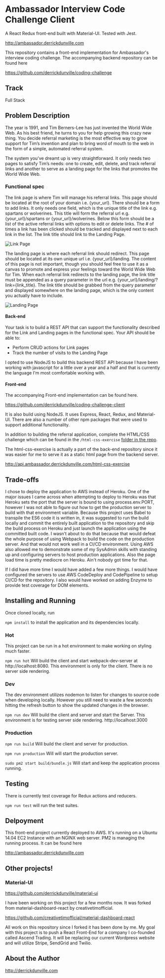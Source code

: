 # Ambassador Interview Code Challenge Client
A React Redux front-end built with Material-UI. Tested with Jest.

http://ambassador.derrickdunville.com

This repository contains a front-end implementation for Ambassador's interview coding challenge. The accompanying backend repository can be found here

https://github.com/derrickdunville/coding-challenge

## Track
Full Stack

## Problem Description
The year is 1991, and Tim Berners-Lee has just invented the World Wide Web. As his best friend, he turns to you for help growing this crazy new thing. You decide referral marketing is the most effective way to grow support for Tim’s invention and plan to bring word of mouth to the web in the form of a simple, automated referral system.

The system you’ve dreamt up is very straightforward. It only needs two pages to satisfy Tim’s needs: one to create, edit, delete, and track referral links and another to serve as a landing page for the links that promotes the World Wide Web.

### Functional spec
The link page is where Tim will manage his referral links. This page should be located at the root of your domain i.e. {your_url}. There should be a form to add links. It only needs one field, which is the unique title of the link e.g. spartans or wolverines. This title will form the referral url e.g. {your_url}/spartans or {your_url}/wolverines. Below this form should be a list of the active referral links with options to edit or delete links. The # of times a link has been clicked should be tracked and displayed next to each link in the list. The link title should link to the Landing Page.

![Link Page](https://lh4.googleusercontent.com/E03q_HNyAyBCgyuiLN_UMkqmygSH4k1n2sZAG5p4EyothDtwXIh81nuXF0--JUsJs3PQaJJV_oIKvVqIPlNSU96Q4zT3N1f6E6Pl0XJk7wdqruNi69RlV7yUd_FhztzJEbZUkA)

The landing page is where each referral link should redirect. This page should be located at its own unique url i.e. {your_url}/landing. The content of this page is not important, though you should feel free to use it as a canvas to promote and express your feelings toward the World Wide Web for Tim. When each referral link redirects to the landing page, the link title must be appended as a query parameter in the url e.g. {your_url}/landing/?link={link_title}. The link title should be grabbed from the query parameter and displayed somewhere on the landing page, which is the only content you actually have to include.

![Landing Page](https://lh3.googleusercontent.com/HFEsNHwWaII66dB_Pa5nm8WZgPOp3F-jSyMxwFAwyO04O7dFlHovFW9hKovR6IbL6eaxCxKlq4iK30r2lVM8-ykjnllC0Ga85MtEenmZ52DnhR3ZhiGRFV_mY44HZClXD8TGIw)

#### Back-end
Your task is to build a REST API that can support the functionality described for the Link and Landing pages in the functional spec. Your API should be able to:

-	Perform CRUD actions for Link pages
-	Track the number of visits to the Landing Page

I opted to use NodeJS to build this backend REST API because I have been working with javascript for a little over a year and a half and that is currently the language I'm most comfortable working with.

#### Front-end
The accompanying Front-end implementation can be found here.

https://github.com/derrickdunville/coding-challenge-client

It is also build using NodeJS. It uses Express, React, Redux, and Material-UI. There are also a number of other npm packages that were used to support additional functionality.

In addition to building the referral application, complete the HTML/CSS challenge which can be found in the `/html-css-exercise` [folder in the repo](https://github.com/GetAmbassador/coding-challenge/tree/master/html-css-exercise).

The html-css-exercise is actually a part of the back-end repository since it was easier for me to serve it as a static html page from the backend server.

http://api.ambassador.derrickdunville.com/html-css-exercise


## Trade-offs
I chose to deploy the application to AWS instead of Heroku. One of the major issues I came across when attempting to deploy to Heroku was that Heroku sets the port that the server is bound to using process.env.PORT, however I was not able to figure out how to get the production server to build with that environment variable. Because this project uses Babel to transpile the ES6 code it is written in, it was suggested to run the build locally and commit the entirely built application to the repository and skip the build process on Heroku and just launch the application using the committed built code. I wasn't about to do that because that would defeat the whole purpose of using Webpack to build the code on the production server. And that would not work well in a CI/CD environment. Using AWS also allowed me to demonstrate some of my SysAdmin skills with standing up and configuring servers to host production applications. Also the page load time is pretty mediocre on Heroku. Ain't nobody got time for that.

If I did have more time I would have added a few more things. I would have configured the servers to use AWS CodeDeploy and CodePipeline to setup CI/CD for the repository. I also would have worked on adding Enzyme to provide test coverage for DOM elements.

## Installing and Running
Once cloned locally, run

`npm install` to install the application and its dependencies locally.

### Hot
This project can be run in a hot environment to make working on styling much faster.

`npm run hot` Will build the client and start webpack-dev-server at http://localhost:8080. This environment is only for the client. There is no server side rendering.

### Dev
The dev environment utilizes nodemon to listen for changes to source code when developing locally. However you still need to waste a few seconds hitting the refresh button to show the updated changes in the browser.

`npm run dev` Will build the client and server and start the Server. This environment is for testing server side rendering.
http://localhost:3000

### Production

`npm run build`
Will build the client and server for production.

`npm run production`
Will will start the production server.

`sudo pm2 start build/bundle.js`
Will start and keep the application process running.

## Testing
There is currently test coverage for Redux actions and reducers.

`npm run test` will run the test suites.

## Delpoyment
This front-end project currently deployed to AWS. It's running on a Ubuntu 14.04 EC2 Instance with an NGINX web server. PM2 is managing the running process. It can be found here

http://ambassador.derrickdunville.com

## Other projects!

### Material-UI
https://github.com/derrickdunville/material-ui

I have been working on this project for a few months now.  It was forked from material-dashboard-react by creativetimofficial.

https://github.com/creativetimofficial/material-dashboard-react

All work on this repository since I forked it has been done by me. My goal with this project is to push a React Front-End for a company I co-founded called Ascend Trading. It will be replacing our current Wordpress website and will utilize Stripe, SendGrid and Twilio.

## About the Author
http://derrickdunville.com
